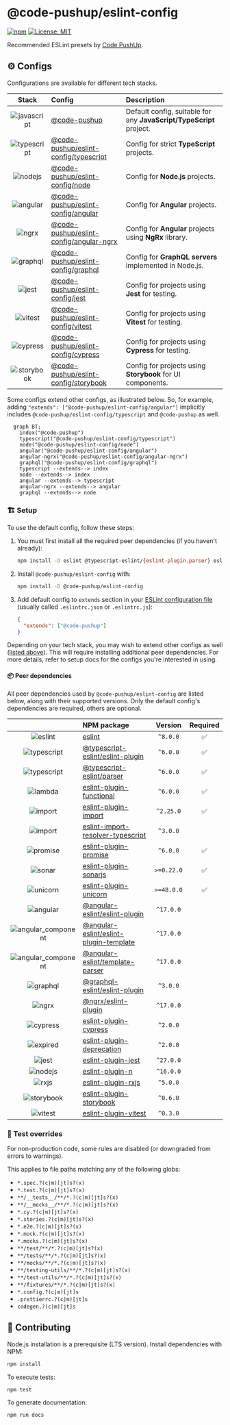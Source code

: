 # @code-pushup/eslint-config

[![npm](https://img.shields.io/npm/v/%40code-pushup%2Feslint-config.svg)](https://www.npmjs.com/package/@code-pushup/eslint-config)
[![License: MIT](https://img.shields.io/badge/License-MIT-yellow.svg)](https://opensource.org/licenses/MIT)

Recommended ESLint presets by [Code PushUp](https://github.com/code-pushup/cli/tree/main/packages/cli).

<!-- begin autogenerated -->

## ⚙️ Configs

Configurations are available for different tech stacks.

| Stack | Config | Description |
| :-: | :-- | :-- |
| ![javascript](https://raw.githubusercontent.com/code-pushup/eslint-config/main/docs/icons/material/javascript.png) | [@code-pushup](https://github.com/code-pushup/eslint-config/blob/main/docs/index.md) | Default config, suitable for any **JavaScript/TypeScript** project. |
| ![typescript](https://raw.githubusercontent.com/code-pushup/eslint-config/main/docs/icons/material/typescript.png) | [@code-pushup/eslint-config/typescript](https://github.com/code-pushup/eslint-config/blob/main/docs/typescript.md) | Config for strict **TypeScript** projects. |
| ![nodejs](https://raw.githubusercontent.com/code-pushup/eslint-config/main/docs/icons/material/nodejs.png) | [@code-pushup/eslint-config/node](https://github.com/code-pushup/eslint-config/blob/main/docs/node.md) | Config for **Node.js** projects. |
| ![angular](https://raw.githubusercontent.com/code-pushup/eslint-config/main/docs/icons/material/angular.png) | [@code-pushup/eslint-config/angular](https://github.com/code-pushup/eslint-config/blob/main/docs/angular.md) | Config for **Angular** projects. |
| ![ngrx](https://raw.githubusercontent.com/code-pushup/eslint-config/main/docs/icons/other/ngrx.png) | [@code-pushup/eslint-config/angular-ngrx](https://github.com/code-pushup/eslint-config/blob/main/docs/angular-ngrx.md) | Config for **Angular** projects using **NgRx** library. |
| ![graphql](https://raw.githubusercontent.com/code-pushup/eslint-config/main/docs/icons/material/graphql.png) | [@code-pushup/eslint-config/graphql](https://github.com/code-pushup/eslint-config/blob/main/docs/graphql.md) | Config for **GraphQL servers** implemented in Node.js. |
| ![jest](https://raw.githubusercontent.com/code-pushup/eslint-config/main/docs/icons/material/jest.png) | [@code-pushup/eslint-config/jest](https://github.com/code-pushup/eslint-config/blob/main/docs/jest.md) | Config for projects using **Jest** for testing. |
| ![vitest](https://raw.githubusercontent.com/code-pushup/eslint-config/main/docs/icons/material/vitest.png) | [@code-pushup/eslint-config/vitest](https://github.com/code-pushup/eslint-config/blob/main/docs/vitest.md) | Config for projects using **Vitest** for testing. |
| ![cypress](https://raw.githubusercontent.com/code-pushup/eslint-config/main/docs/icons/material/cypress.png) | [@code-pushup/eslint-config/cypress](https://github.com/code-pushup/eslint-config/blob/main/docs/cypress.md) | Config for projects using **Cypress** for testing. |
| ![storybook](https://raw.githubusercontent.com/code-pushup/eslint-config/main/docs/icons/material/storybook.png) | [@code-pushup/eslint-config/storybook](https://github.com/code-pushup/eslint-config/blob/main/docs/storybook.md) | Config for projects using **Storybook** for UI components. |

Some configs extend other configs, as illustrated below. So, for example, adding `"extends": ["@code-pushup/eslint-config/angular"]` implicitly includes `@code-pushup/eslint-config/typescript` and `@code-pushup` as well.

```mermaid
  graph BT;
    index("@code-pushup")
    typescript("@code-pushup/eslint-config/typescript")
    node("@code-pushup/eslint-config/node")
    angular("@code-pushup/eslint-config/angular")
    angular-ngrx("@code-pushup/eslint-config/angular-ngrx")
    graphql("@code-pushup/eslint-config/graphql")
    typescript --extends--> index
    node --extends--> index
    angular --extends--> typescript
    angular-ngrx --extends--> angular
    graphql --extends--> node
```

### 🏗️ Setup

To use the default config, follow these steps:

1. You must first install all the required peer dependencies (if you haven't already):
   
   ```sh
   npm install -D eslint @typescript-eslint/{eslint-plugin,parser} eslint-plugin-{functional,import,promise,sonarjs,unicorn}
   ```
2. Install `@code-pushup/eslint-config` with:
   
   ```sh
   npm install -D @code-pushup/eslint-config
   ```
3. Add default config to `extends` section in your [ESLint configuration file](https://eslint.org/docs/latest/use/configure/configuration-files) (usually called `.eslintrc.json` or `.eslintrc.js`):
   
   ```json
   {
     "extends": ["@code-pushup"]
   }
   ```


Depending on your tech stack, you may wish to extend other configs as well ([listed above](#⚙️-configs)). This will require installing additional peer dependencies. For more details, refer to setup docs for the configs you're interested in using.

#### 📦 Peer dependencies

All peer dependencies used by `@code-pushup/eslint-config` are listed below, along with their supported versions. Only the default config's dependencies are required, others are optional.

|  | NPM package | Version | Required |
| :-: | :-- | :-: | :-: |
| ![eslint](https://raw.githubusercontent.com/code-pushup/eslint-config/main/docs/icons/material/eslint.png) | [eslint](https://www.npmjs.com/package/eslint) | `^8.0.0` | ✅ |
| ![typescript](https://raw.githubusercontent.com/code-pushup/eslint-config/main/docs/icons/material/typescript.png) | [@typescript-eslint/eslint-plugin](https://www.npmjs.com/package/@typescript-eslint/eslint-plugin) | `^6.0.0` | ✅ |
| ![typescript](https://raw.githubusercontent.com/code-pushup/eslint-config/main/docs/icons/material/typescript.png) | [@typescript-eslint/parser](https://www.npmjs.com/package/@typescript-eslint/parser) | `^6.0.0` | ✅ |
| ![lambda](https://raw.githubusercontent.com/code-pushup/eslint-config/main/docs/icons/icons8/lambda.png) | [eslint-plugin-functional](https://www.npmjs.com/package/eslint-plugin-functional) | `^6.0.0` | ✅ |
| ![import](https://raw.githubusercontent.com/code-pushup/eslint-config/main/docs/icons/icons8/import.png) | [eslint-plugin-import](https://www.npmjs.com/package/eslint-plugin-import) | `^2.25.0` | ✅ |
| ![import](https://raw.githubusercontent.com/code-pushup/eslint-config/main/docs/icons/icons8/import.png) | [eslint-import-resolver-typescript](https://www.npmjs.com/package/eslint-import-resolver-typescript) | `^3.0.0` |  |
| ![promise](https://raw.githubusercontent.com/code-pushup/eslint-config/main/docs/icons/icons8/promise.png) | [eslint-plugin-promise](https://www.npmjs.com/package/eslint-plugin-promise) | `^6.0.0` | ✅ |
| ![sonar](https://raw.githubusercontent.com/code-pushup/eslint-config/main/docs/icons/other/sonar.png) | [eslint-plugin-sonarjs](https://www.npmjs.com/package/eslint-plugin-sonarjs) | `>=0.22.0` | ✅ |
| ![unicorn](https://raw.githubusercontent.com/code-pushup/eslint-config/main/docs/icons/icons8/unicorn.png) | [eslint-plugin-unicorn](https://www.npmjs.com/package/eslint-plugin-unicorn) | `>=48.0.0` | ✅ |
| ![angular](https://raw.githubusercontent.com/code-pushup/eslint-config/main/docs/icons/material/angular.png) | [@angular-eslint/eslint-plugin](https://www.npmjs.com/package/@angular-eslint/eslint-plugin) | `^17.0.0` |  |
| ![angular_component](https://raw.githubusercontent.com/code-pushup/eslint-config/main/docs/icons/material/angular_component.png) | [@angular-eslint/eslint-plugin-template](https://www.npmjs.com/package/@angular-eslint/eslint-plugin-template) | `^17.0.0` |  |
| ![angular_component](https://raw.githubusercontent.com/code-pushup/eslint-config/main/docs/icons/material/angular_component.png) | [@angular-eslint/template-parser](https://www.npmjs.com/package/@angular-eslint/template-parser) | `^17.0.0` |  |
| ![graphql](https://raw.githubusercontent.com/code-pushup/eslint-config/main/docs/icons/material/graphql.png) | [@graphql-eslint/eslint-plugin](https://www.npmjs.com/package/@graphql-eslint/eslint-plugin) | `^3.0.0` |  |
| ![ngrx](https://raw.githubusercontent.com/code-pushup/eslint-config/main/docs/icons/other/ngrx.png) | [@ngrx/eslint-plugin](https://www.npmjs.com/package/@ngrx/eslint-plugin) | `^17.0.0` |  |
| ![cypress](https://raw.githubusercontent.com/code-pushup/eslint-config/main/docs/icons/material/cypress.png) | [eslint-plugin-cypress](https://www.npmjs.com/package/eslint-plugin-cypress) | `^2.0.0` |  |
| ![expired](https://raw.githubusercontent.com/code-pushup/eslint-config/main/docs/icons/icons8/expired.png) | [eslint-plugin-deprecation](https://www.npmjs.com/package/eslint-plugin-deprecation) | `^2.0.0` |  |
| ![jest](https://raw.githubusercontent.com/code-pushup/eslint-config/main/docs/icons/material/jest.png) | [eslint-plugin-jest](https://www.npmjs.com/package/eslint-plugin-jest) | `^27.0.0` |  |
| ![nodejs](https://raw.githubusercontent.com/code-pushup/eslint-config/main/docs/icons/material/nodejs.png) | [eslint-plugin-n](https://www.npmjs.com/package/eslint-plugin-n) | `^16.0.0` |  |
| ![rxjs](https://raw.githubusercontent.com/code-pushup/eslint-config/main/docs/icons/other/rxjs.png) | [eslint-plugin-rxjs](https://www.npmjs.com/package/eslint-plugin-rxjs) | `^5.0.0` |  |
| ![storybook](https://raw.githubusercontent.com/code-pushup/eslint-config/main/docs/icons/material/storybook.png) | [eslint-plugin-storybook](https://www.npmjs.com/package/eslint-plugin-storybook) | `^0.6.0` |  |
| ![vitest](https://raw.githubusercontent.com/code-pushup/eslint-config/main/docs/icons/material/vitest.png) | [eslint-plugin-vitest](https://www.npmjs.com/package/eslint-plugin-vitest) | `^0.3.0` |  |

### 🧪 Test overrides

For non-production code, some rules are disabled (or downgraded from errors to warnings).

This applies to file paths matching any of the following globs:

- `*.spec.?(c|m)[jt]s?(x)`
- `*.test.?(c|m)[jt]s?(x)`
- `**/__tests__/**/*.?(c|m)[jt]s?(x)`
- `**/__mocks__/**/*.?(c|m)[jt]s?(x)`
- `*.cy.?(c|m)[jt]s?(x)`
- `*.stories.?(c|m)[jt]s?(x)`
- `*.e2e.?(c|m)[jt]s?(x)`
- `*.mock.?(c|m)[jt]s?(x)`
- `*.mocks.?(c|m)[jt]s?(x)`
- `**/test/**/*.?(c|m)[jt]s?(x)`
- `**/tests/**/*.?(c|m)[jt]s?(x)`
- `**/mocks/**/*.?(c|m)[jt]s?(x)`
- `**/testing-utils/**/*.?(c|m)[jt]s?(x)`
- `**/test-utils/**/*.?(c|m)[jt]s?(x)`
- `**/fixtures/**/*.?(c|m)[jt]s?(x)`
- `*.config.?(c|m)[jt]s`
- `.prettierrc.?(c|m)[jt]s`
- `codegen.?(c|m)[jt]s`

<!-- end autogenerated -->

## 🫴 Contributing

Node.js installation is a prerequisite (LTS version). Install dependencies with NPM:

```sh
npm install
```

To execute tests:

```sh
npm test
```

To generate documentation:

```sh
npm run docs
```
